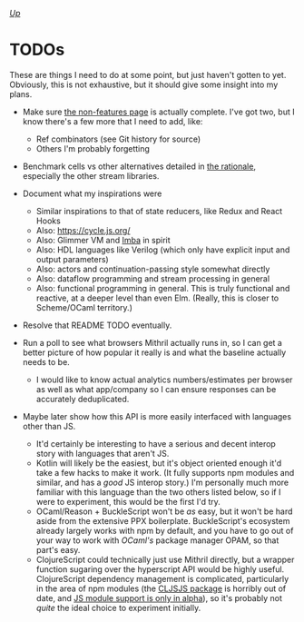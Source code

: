[*Up*](./README.md)

# TODOs

These are things I need to do at some point, but just haven't gotten to yet. Obviously, this is not exhaustive, but it should give some insight into my plans.

- Make sure [the non-features page](non-features.md) is actually complete. I've got two, but I know there's a few more that I need to add, like:
	- Ref combinators (see Git history for source)
	- Others I'm probably forgetting

- Benchmark cells vs other alternatives detailed in [the rationale](rationale.md#creating-the-cell-abstraction), especially the other stream libraries.

- Document what my inspirations were
	- Similar inspirations to that of state reducers, like Redux and React Hooks
	- Also: https://cycle.js.org/
	- Also: Glimmer VM and [Imba](https://medium.freecodecamp.org/the-virtual-dom-is-slow-meet-the-memoized-dom-bb19f546cc52) in spirit
	- Also: HDL languages like Verilog (which only have explicit input and output parameters)
	- Also: actors and continuation-passing style somewhat directly
	- Also: dataflow programming and stream processing in general
	- Also: functional programming in general. This is truly functional and reactive, at a deeper level than even Elm. (Really, this is closer to Scheme/OCaml territory.)

- Resolve that README TODO eventually.

- Run a poll to see what browsers Mithril actually runs in, so I can get a better picture of how popular it really is and what the baseline actually needs to be.
	- I would like to know actual analytics numbers/estimates per browser as well as what app/company so I can ensure responses can be accurately deduplicated.

- Maybe later show how this API is more easily interfaced with languages other than JS.
	- It'd certainly be interesting to have a serious and decent interop story with languages that aren't JS.
	- Kotlin will likely be the easiest, but it's object oriented enough it'd take a few hacks to make it work. (It fully supports npm modules and similar, and has a *good* JS interop story.) I'm personally much more familiar with this language than the two others listed below, so if I were to experiment, this would be the first I'd try.
	- OCaml/Reason + BuckleScript won't be *as* easy, but it won't be hard aside from the extensive PPX boilerplate. BuckleScript's ecosystem already largely works with npm by default, and you have to go out of your way to work with *OCaml's* package manager OPAM, so that part's easy.
	- ClojureScript could technically just use Mithril directly, but a wrapper function sugaring over the hyperscript API would be highly useful. ClojureScript dependency management is complicated, particularly in the area of npm modules (the [CLJSJS package](https://clojars.org/cljsjs/mithril) is horribly out of date, and [JS module support is only in alpha](https://clojurescript.org/reference/javascript-module-support)), so it's probably not *quite* the ideal choice to experiment initially.
